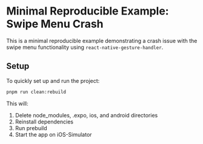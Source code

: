 # Minimal Reproducible Example: Swipe Menu Crash

This is a minimal reproducible example demonstrating a crash issue with the swipe menu functionality using `react-native-gesture-handler`.

## Setup

To quickly set up and run the project:

```bash
pnpm run clean:rebuild
```

This will:

1. Delete node_modules, .expo, ios, and android directories
2. Reinstall dependencies
3. Run prebuild
4. Start the app on iOS-Simulator
